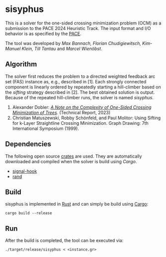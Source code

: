# sisyphus

This is a solver for the one-sided crossing minimization problem (OCM) as a submission to the PACE 2024 Heuristic Track. The input format and I/O behavior is as specified by the [PACE](https://pacechallenge.org/2024/).

The tool was developed by *Max Bannach, Florian Chudigiewitsch, Kim-Manuel Klein, Till Tantau* and *Marcel Wienöbst*.

## Algorithm

The solver first reduces the problem to a directed weighted feedback arc set (FAS) instance as, e.g., described in [1]. Each strongly connected component is linearly ordered by repeatedly starting a hill-climber based on the *sifting* strategy described in [2]. The best obtained solution is output. Because of the repeated hill-climber runs, the solver is named *sisyphus*. 

1. Alexander Dobler: *[A Note on the Complexity of One-Sided Crossing Minimization of Trees](https://arxiv.org/abs/2306.15339).* (Technical Report, 2023)
2. Christian Matuszewski, Robby Schönfeld, and Paul Molitor: Using Sifting for k-Layer Straightline Crossing Minimization. Graph Drawing: 7th International Symposium (1999). 

## Dependencies
The following open source [crates](https://crates.io) are used. They are automatically downloaded and compiled when the solver is build using *Cargo*. 
- [signal-hook](https://crates.io/crates/signal-hook)
- [rand](https://crates.io/crates/rand)

## Build
sisyphus is implemented in [Rust](https://www.rust-lang.org) and can simply be build using [Cargo](https://doc.rust-lang.org/cargo/getting-started/installation.html):

```
cargo build --release
```

## Run
After the build is completed, the tool can be executed via:

```
./target/release/sisyphus < <instance.gr>
```
